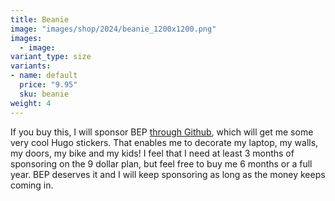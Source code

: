```yaml
---
title: Beanie
image: "images/shop/2024/beanie_1200x1200.png"
images:
  - image: 
variant_type: size
variants:
- name: default
  price: "9.95"
  sku: beanie
weight: 4
---
```


If you buy this, I will sponsor BEP [through Github](https://github.com/sponsors/bep), which will get me some very cool Hugo stickers. That enables me to decorate my laptop, my walls, my doors, my bike and my kids! I feel that I need at least 3 months of sponsoring on the 9 dollar plan, but feel free to buy me 6 months or a full year. BEP deserves it and I will keep sponsoring as long as the money keeps coming in.
